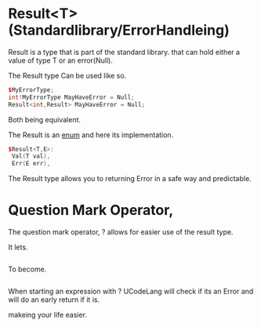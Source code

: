 # Result\<T>(Standardlibrary/ErrorHandleing)

Result is a type that is part of the standard library. that can hold either a value of type T or an error(Null). 

The Result type Can be used like so.
```cpp
$MyErrorType;
int!MyErrorType MayHaveError = Null;
Result<int,Result> MayHaveError = Null;
```
Both being equivalent.


The Result is an [enum](../../SyntaxAndSeamantics/Types/Enum.md) and here its implementation.

```cpp
$Result<T,E>:
 Val(T val),
 Err(E err),
```

The Result type allows you to returning Error in a safe way and predictable.


# Question Mark Operator, 
The question mark operator, ? allows for easier use of the result type.


It lets.
```cpp
```
To become.

```cpp

```

When starting an expression with ? UCodeLang will check if its an Error and will do an early return if it is.

makeing your life easier.
